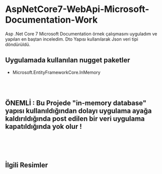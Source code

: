 # AspNetCore7-WebApi-Microsoft-Documentation-Work
Asp .Net Core 7 Microsoft Documentation örnek çalışmasını uyguladım ve yapıları en baştan inceledim. Dto Yapısı kullanılarak Json veri tipi döndürüldü.

## Uygulamada kullanılan nugget paketler ##
- Microsoft.EntityFrameworkCore.InMemory
</br>
</br>

## ÖNEMLİ : Bu Projede "in-memory database" yapısı kullanıldığından dolayı uygulama ayağa kaldırıldığında post edilen bir veri uygulama kapatıldığında yok olur ! ##
</br>
</br>
</br>

## İlgili Resimler ##

